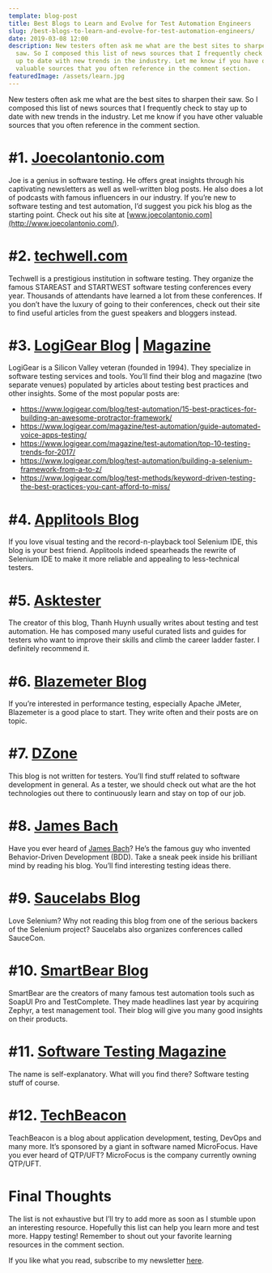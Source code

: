 ```yaml
---
template: blog-post
title: Best Blogs to Learn and Evolve for Test Automation Engineers
slug: /best-blogs-to-learn-and-evolve-for-test-automation-engineers/
date: 2019-03-08 12:00
description: New testers often ask me what are the best sites to sharpen their
  saw. So I composed this list of news sources that I frequently check to stay
  up to date with new trends in the industry. Let me know if you have other
  valuable sources that you often reference in the comment section.
featuredImage: /assets/learn.jpg
---
```

New testers often ask me what are the best sites to sharpen their saw. So I composed this list of news sources that I frequently check to stay up to date with new trends in the industry. Let me know if you have other valuable sources that you often reference in the comment section.

# \#1. [Joecolantonio.com](http://www.joecolantonio.com/)

Joe is a genius in software testing. He offers great insights through his captivating newsletters as well as well-written blog posts. He also does a lot of podcasts with famous influencers in our industry. If you’re new to software testing and test automation, I’d suggest you pick his blog as the starting point. Check out his site at [www.joecolantonio.com](http://www.joecolantonio.com/).

# \#2. [techwell.com](http://www.techwell.com/)

Techwell is a prestigious institution in software testing. They organize the famous STAREAST and STARTWEST software testing conferences every year. Thousands of attendants have learned a lot from these conferences. If you don’t have the luxury of going to their conferences, check out their site to find useful articles from the guest speakers and bloggers instead.

# \#3. [LogiGear Blog](http://www.logigear.com/blog/) | [Magazine](https://www.logigear.com/magazine/)

LogiGear is a Silicon Valley veteran (founded in 1994). They specialize in software testing services and tools. You’ll find their blog and magazine (two separate venues) populated by articles about testing best practices and other insights. Some of the most popular posts are:

* <https://www.logigear.com/blog/test-automation/15-best-practices-for-building-an-awesome-protractor-framework/>
* <https://www.logigear.com/magazine/test-automation/guide-automated-voice-apps-testing/>
* <https://www.logigear.com/magazine/test-automation/top-10-testing-trends-for-2017/>
* <https://www.logigear.com/blog/test-automation/building-a-selenium-framework-from-a-to-z/>
* <https://www.logigear.com/blog/test-methods/keyword-driven-testing-the-best-practices-you-cant-afford-to-miss/>

# \#4. [Applitools Blog](https://applitools.com/blog)

If you love visual testing and the record-n-playback tool Selenium IDE, this blog is your best friend. Applitools indeed spearheads the rewrite of Selenium IDE to make it more reliable and appealing to less-technical testers.

# \#5. [Asktester](https://www.asktester.com/)

The creator of this blog, Thanh Huynh usually writes about testing and test automation. He has composed many useful curated lists and guides for testers who want to improve their skills and climb the career ladder faster. I definitely recommend it.

# \#6. [Blazemeter Blog](https://www.blazemeter.com/blog)

If you’re interested in performance testing, especially Apache JMeter, Blazemeter is a good place to start. They write often and their posts are on topic.

# \#7. [DZone](https://dzone.com/)

This blog is not written for testers. You’ll find stuff related to software development in general. As a tester, we should check out what are the hot technologies out there to continuously learn and stay on top of our job.

# \#8. [James Bach](http://www.satisfice.com/blog/)

Have you ever heard of [James Bach](https://twitter.com/jamesmarcusbach)? He’s the famous guy who invented Behavior-Driven Development (BDD). Take a sneak peek inside his brilliant mind by reading his blog. You’ll find interesting testing ideas there.

# \#9. [Saucelabs Blog](https://saucelabs.com/blog)

Love Selenium? Why not reading this blog from one of the serious backers of the Selenium project? Saucelabs also organizes conferences called SauceCon.

# \#10. [SmartBear Blog](https://blog.smartbear.com/blog/)

SmartBear are the creators of many famous test automation tools such as SoapUI Pro and TestComplete. They made headlines last year by acquiring Zephyr, a test management tool. Their blog will give you many good insights on their products.

# \#11. [Software Testing Magazine](http://www.softwaretestingmagazine.com/)

The name is self-explanatory. What will you find there? Software testing stuff of course.

# \#12. [TechBeacon](https://techbeacon.com/)

TeachBeacon is a blog about application development, testing, DevOps and many more. It’s sponsored by a giant in software named MicroFocus. Have you ever heard of QTP/UFT? MicroFocus is the company currently owning QTP/UFT.

# Final Thoughts

The list is not exhaustive but I’ll try to add more as soon as I stumble upon an interesting resource. Hopefully this list can help you learn more and test more. Happy testing! Remember to shout out your favorite learning resources in the comment section.

If you like what you read, subscribe to my newsletter [here](https://thucldnguyen.com/newsletter-subscription/).